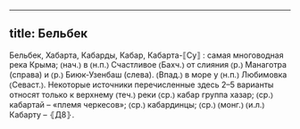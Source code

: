 
---
title: Бельбек
---
Бельбек, Хабарта, Кабарды, Кабар, Кабарта-⟦Су⟧
: самая многоводная река Крыма; ⦅нач.⦆ в ⦅н.п.⦆ Счастливое ⦅Бахч.⦆ от слияния ⦅р.⦆ Манаготра (справа) и ⦅р.⦆ Биюк-Узенбаш (слева). ⦅Впад.⦆ в море у ⦅н.п.⦆ Любимовка ⦅Севаст.⦆. Некоторые источники перечисленные здесь 2–5 варианты относят только к верхнему ⦅теч.⦆ реки ⦅ср.⦆ кабар группа хазар; ⦅ср.⦆ кабартай – «племя черкесов»; ⦅ср.⦆ кабардинцы; ⦅ср.⦆ ⦅монг.⦆ ⦅и.л.⦆ Кабарту – ⦃Д8⦄.
